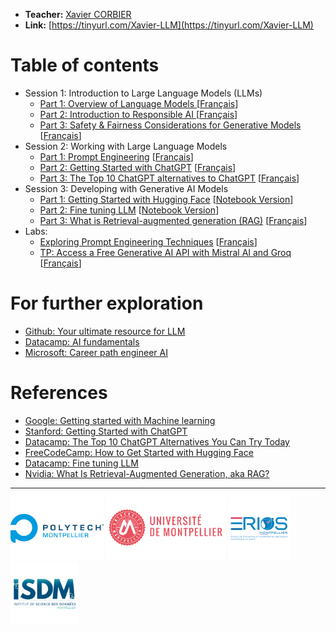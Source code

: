 


* **Teacher:** [Xavier CORBIER](https://xaviercorbier.fr/?lang=en)
* **Link:** [https://tinyurl.com/Xavier-LLM](https://tinyurl.com/Xavier-LLM)

# Table of contents
- Session 1: Introduction to Large Language Models (LLMs) 
  - [Part 1: Overview of Language Models ](./sessions/S1-P1.md) [[Français](./sessions/S1-P1-vf.md)]
  - [Part 2: Introduction to Responsible AI ](./sessions/S1-P2.md) [[Français](./sessions/S1-P2-vf.md)]
  - [Part 3: Safety & Fairness Considerations for Generative Models ](./sessions/S1-P3.md) [[Français](./sessions/S1-P3-vf.md)]
- Session 2: Working with Large Language Models 
  - [Part 1: Prompt Engineering](./sessions/S2-P1.md) [[Français](./sessions/S2-P1-vf.md)]
  - [Part 2: Getting Started with ChatGPT](./sessions/S2-P2.md) [[Français](./sessions/S2-P2-vf.md)]
  - [Part 3: The Top 10 ChatGPT alternatives to ChatGPT](./sessions/S2-P3.md) [[Français](./sessions/S2-P3-vf.md)]
- Session 3: Developing with Generative AI Models  
  - [Part 1: Getting Started with Hugging Face](./sessions/S3-P1.md)  [[Notebook Version](https://colab.research.google.com/drive/1uGP4fY0YGokoBkX_5DiyS4gTTlZQNcGw?usp=sharing)]
  - [Part 2: Fine tuning LLM](./sessions/S3-P2.md) [[Notebook Version](https://colab.research.google.com/drive/1_s5BeyYQhxr6P_FKPEkPyeXvhEn1LPNc?usp=sharing)]
  - [Part 3: What is Retrieval-augmented generation (RAG)](./sessions/S3-P3.md) [[Français](./sessions/S3-P3-vf.md)]
- Labs: 
  - [Exploring Prompt Engineering Techniques](./sessions/TP1-1.md) [[Français](./sessions/TP1-1-vf.md)]
  - [TP: Access a Free Generative AI API with Mistral AI and Groq](./sessions/TP2-1.md) [[Français](./sessions/TP2-1-vf.md)]

# For further exploration
- [Github: Your ultimate resource for LLM](https://github.com/ghimiresunil/LLM-PowerHouse-A-Curated-Guide-for-Large-Language-Models-with-Custom-Training-and-Inferencing)
- [Datacamp: AI fundamentals](https://app.datacamp.com/learn/skill-tracks/ai-fundamentals)
- [Microsoft: Career path engineer AI](https://learn.microsoft.com/fr-fr/training/career-paths/ai-engineer)

# References
- [Google: Getting started with Machine learning](https://developers.google.com/machine-learning/resources?hl=en)
- [Stanford: Getting Started with ChatGPT](https://uit.stanford.edu/service/techtraining/class/getting-started-chatgpt)
- [Datacamp: The Top 10 ChatGPT Alternatives You Can Try Today](https://www.datacamp.com/blog/10-chatgpt-alternatives)
- [FreeCodeCamp: How to Get Started with Hugging Face](https://www.freecodecamp.org/news/get-started-with-hugging-face/)
- [Datacamp: Fine tuning LLM](https://www.datacamp.com/tutorial/fine-tuning-large-language-models)
- [Nvidia: What Is Retrieval-Augmented Generation, aka RAG?](https://blogs.nvidia.com/blog/what-is-retrieval-augmented-generation/)
<hr>
<p align="left">
  <img src="ressources/polytech.jpg" alt="Polytech" style="height:100px;"/>
    <img src="ressources/um.png" alt="Polytech" style="height:100px;"/>
  <img src="ressources/erios.png" alt="ERIOS" style="height:100px;"/>
  <img src="ressources/isdm.png" alt="ISDM" style="height:100px;"/>
</p>
